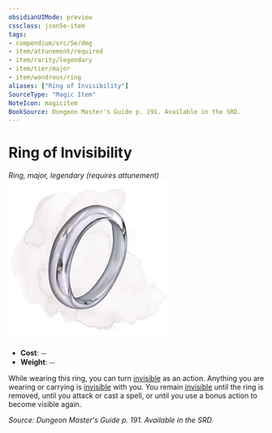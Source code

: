```yaml
---
obsidianUIMode: preview
cssclass: json5e-item
tags:
- compendium/src/5e/dmg
- item/attunement/required
- item/rarity/legendary
- item/tier/major
- item/wondrous/ring
aliases: ["Ring of Invisibility"]
SourceType: "Magic Item"
NoteIcon: magicitem
BookSource: Dungeon Master's Guide p. 191. Available in the SRD.
---
```

# Ring of Invisibility
*Ring, major, legendary (requires attunement)*  
![](https://raw.githubusercontent.com/5etools-mirror-2/5etools-img/main/items/DMG/Ring%20of%20Invisibility.webp#right)  

- **Cost**: ⏤
- **Weight**: ⏤

While wearing this ring, you can turn [invisible](/2-Mechanics/CLI/rules/conditions.md#invisible) as an action. Anything you are wearing or carrying is [invisible](/2-Mechanics/CLI/rules/conditions.md#invisible) with you. You remain [invisible](/2-Mechanics/CLI/rules/conditions.md#invisible) until the ring is removed, until you attack or cast a spell, or until you use a bonus action to become visible again.

*Source: Dungeon Master's Guide p. 191. Available in the SRD.*
